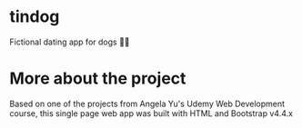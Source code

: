# tindog
Fictional dating app for dogs 🐕‍🦺
# More about the project
Based on one of the projects from Angela Yu's Udemy Web Development course, this single page web app was built with HTML and Bootstrap v4.4.x 
